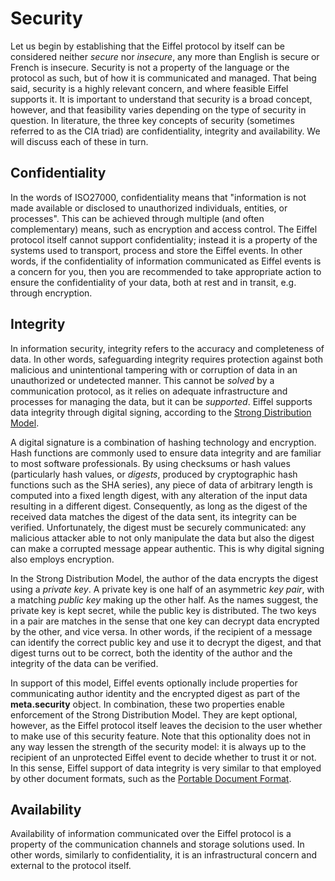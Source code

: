 # Security
Let us begin by establishing that the Eiffel protocol by itself can be considered neither _secure_ nor _insecure_, any more than English is secure or French is insecure. Security is not a property of the language or the protocol as such, but of how it is communicated and managed. That being said, security is a highly relevant concern, and where feasible Eiffel supports it. It is important to understand that security is a broad concept, however, and that feasibility varies depending on the type of security in question. In literature, the three key concepts of security (sometimes referred to as the CIA triad) are confidentiality, integrity and availability. We will discuss each of these in turn.

## Confidentiality
In the words of ISO27000, confidentiality means that "information is not made available or disclosed to unauthorized individuals, entities, or processes". This can be achieved through multiple (and often complementary) means, such as encryption and access control. The Eiffel protocol itself cannot support confidentiality; instead it is a property of the systems used to transport, process and store the Eiffel events. In other words, if the confidentiality of information communicated as Eiffel events is a concern for you, then you are recommended to take appropriate action to ensure the confidentiality of your data, both at rest and in transit, e.g. through encryption.

## Integrity
In information security, integrity refers to the accuracy and completeness of data. In other words, safeguarding integrity requires protection against both malicious and unintentional tampering with or corruption of data in an unauthorized or undetected manner. This cannot be _solved_ by a communication protocol, as it relies on adequate infrastructure and processes for managing the data, but it can be _supported_. Eiffel supports data integrity through digital signing, according to the [Strong Distribution Model](http://www.cryptnet.net/fdp/crypto/strong_distro.html).

A digital signature is a combination of hashing technology and encryption. Hash functions are commonly used to ensure data integrity and are familiar to most software professionals. By using checksums or hash values (particularly hash values, or _digests_, produced by cryptographic hash functions such as the SHA series), any piece of data of arbitrary length is computed into a fixed length digest, with any alteration of the input data resulting in a different digest. Consequently, as long as the digest of the received data matches the digest of the data sent, its integrity can be verified. Unfortunately, the digest must be securely communicated: any malicious attacker able to not only manipulate the data but also the digest can make a corrupted message appear authentic. This is why digital signing also employs encryption.

In the Strong Distribution Model, the author of the data encrypts the digest using a _private key_. A private key is one half of an asymmetric _key pair_, with a matching _public key_ making up the other half. As the names suggest, the private key is kept secret, while the public key is distributed. The two keys in a pair are matches in the sense that one key can decrypt data encrypted by the other, and vice versa. In other words, if the recipient of a message can identify the correct public key and use it to decrypt the digest, and that digest turns out to be correct, both the identity of the author and the integrity of the data can be verified.

In support of this model, Eiffel events optionally include properties for communicating author identity and the encrypted digest as part of the __meta.security__ object. In combination, these two properties enable enforcement of the Strong Distribution Model. They are kept optional, however, as the Eiffel protocol itself leaves the decision to the user whether to make use of this security feature. Note that this optionality does not in any way lessen the strength of the security model: it is always up to the recipient of an unprotected Eiffel event to decide whether to trust it or not. In this sense, Eiffel support of data integrity is very similar to that employed by other document formats, such as the [Portable Document Format](http://www.adobe.com/devnet/pdf/pdf_reference.html).

## Availability
Availability of information communicated over the Eiffel protocol is a property of the communication channels and storage solutions used. In other words, similarly to confidentiality, it is an infrastructural concern and external to the protocol itself.